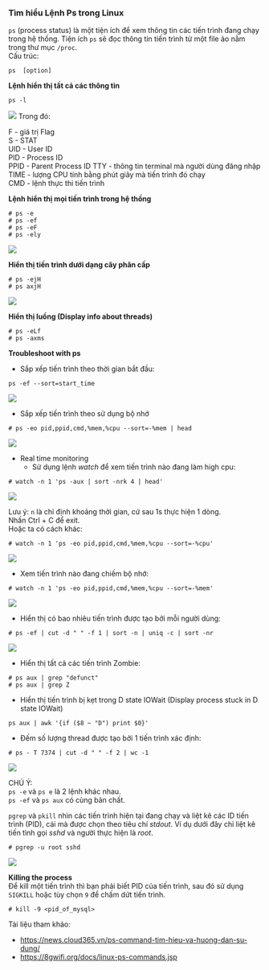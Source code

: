 ### Tìm hiểu Lệnh Ps trong Linux  



`ps` (process status) là một tiện ích để xem thông tin các tiến trình đang chạy trong hệ thống. Tiện ích `ps` sẽ đọc thông tin tiến trình từ một file ảo nằm trong thư mục `/proc`.  
Cấu trúc:  
```
ps  [option]
```
**Lệnh hiển thị tất cả các thông tin**  
```
ps -l
```
<img src="https://i.imgur.com/Id2iDkK.png">
Trong đó:

F - giá trị Flag   
S - STAT  
UID - User ID  
PID - Process ID  
PPID - Parent Process ID
TTY - thông tin terminal mà người dùng đăng nhập
TIME - lượng CPU tính bằng phút giây mà tiến trình đó chạy  
CMD - lệnh thực thi tiến trình  

**Lệnh hiển thị mọi tiến trình trong hệ thống**  
```
# ps -e
# ps -ef
# ps -eF
# ps -ely
```
<img src="https://i.imgur.com/YOkXMOs.png">

**Hiển thị tiến trình dưới dạng cây phân cấp**
```
# ps -ejH
# ps axjH
```
<img src="https://i.imgur.com/TATgroj.png">

**Hiển thị luồng (Display info about threads)**
```
# ps -eLf
# ps -axms
```

**Troubleshoot  with ps**  

- Sắp xếp tiến trình theo thời gian bắt đầu:
```
ps -ef --sort=start_time
```
<img src="https://i.imgur.com/wpYlVOo.png">  

- Sắp xếp tiến trình theo sử dụng bộ nhớ  
```
# ps -eo pid,ppid,cmd,%mem,%cpu --sort=-%mem | head
```
<img src="https://i.imgur.com/VDo1UWC.png">

- Real time monitoring  
    + Sử dụng lệnh *watch* để xem tiến trình nào đang làm high cpu:  
```
# watch -n 1 'ps -aux | sort -nrk 4 | head'
```
<img src="https://i.imgur.com/Ae8SC5d.png">

Lưu ý: `n` là chỉ định khoảng thời gian, cứ sau 1s thực hiện 1 dòng.  
Nhấn Ctrl + C để exit.  
Hoặc ta có cách khác:  

```
# watch -n 1 'ps -eo pid,ppid,cmd,%mem,%cpu --sort=-%cpu'  
```
<img src="https://i.imgur.com/Rf0VdwN.png">

- Xem tiến trình nào đang chiếm bộ nhớ: 
```
# watch -n 1 'ps -eo pid,ppid,cmd,%mem,%cpu --sort=-%mem' 
```  

<img src="https://i.imgur.com/V2mLWLF.png">

- Hiển thị có bao nhiêu tiến trình được tạo bởi mỗi người dùng:  
```
# ps -ef | cut -d " " -f 1 | sort -n | uniq -c | sort -nr
```
<img src="https://i.imgur.com/zsE6G4K.png">

- Hiển thị tất cả các tiến trình Zombie:  
```
# ps aux | grep "defunct"
# ps aux | grep Z
```
- Hiển thị tiến trình bị kẹt trong D state IOWait (Display process stuck in D state IOWait)  
```
ps aux | awk '{if ($8 ~ "D") print $0}'
```
- Đếm số lượng thread được tạo bởi 1 tiến trình xác định:  
```
# ps - T 7374 | cut -d " " -f 2 | wc -1
```
<img src="https://i.imgur.com/XDsD51l.png">

CHÚ Ý:  
`ps -e` và `ps e` là 2 lệnh khác nhau.  
`ps -ef` và `ps aux` có cùng bản chất.  

`pgrep` và `pkill` nhìn các tiến trình hiện tại đang chạy và liệt kê các ID tiến trình (PID), cái mà được chọn theo tiêu chí *stdout*.
Ví dụ dưới đây chỉ liệt kê tiến tình gọi *sshd* và người thực hiện là *root*.  
```
# pgrep -u root sshd
```
<img src="https://i.imgur.com/cQsHo4U.png">

**Killing the process**  
Để kill một tiến trình thì bạn phải biết PID của tiến trình, sau đó sử dụng `SIGKILL` hoặc tùy chọn `9` để chấm dứt tiến trình.  
```
# kill -9 <pid_of_mysql>  
```


Tài liệu tham khảo:  
- https://news.cloud365.vn/ps-command-tim-hieu-va-huong-dan-su-dung/  
- https://8gwifi.org/docs/linux-ps-commands.jsp  

